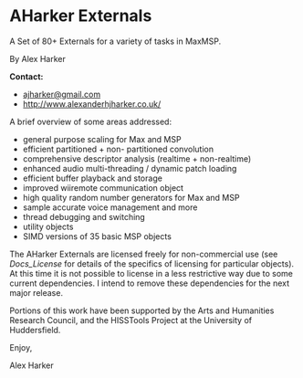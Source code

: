 AHarker Externals
=================

A Set of 80+ Externals for a variety of tasks in MaxMSP.

By Alex Harker

**Contact:**

* ajharker@gmail.com 
* http://www.alexanderhjharker.co.uk/
			
A brief overview of some areas addressed:


* general purpose scaling for Max and MSP
* efficient partitioned + non- partitioned convolution
* comprehensive descriptor analysis (realtime + non-realtime)
* enhanced audio multi-threading / dynamic patch loading
* efficient buffer playback and storage
* improved wiiremote communication object
* high quality random number generators for Max and MSP
* sample accurate voice management and more
* thread debugging and switching
* utility objects
* SIMD versions of 35 basic MSP objects

The AHarker Externals are licensed freely for non-commercial use (see _Docs_License_ for details of the specifics of licensing for particular objects). At this time it is not possible to license in a less restrictive way due to some current dependencies. I intend to remove these dependencies for the next major release.

Portions of this work have been supported by the Arts and Humanities Research Council, and the HISSTools Project at the University of Huddersfield.

Enjoy,

Alex Harker

